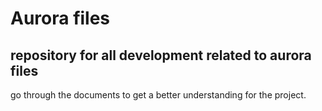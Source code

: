# Aurora files
## repository for all development related to aurora files
go through the documents to get a better understanding for the project.
